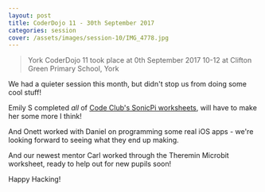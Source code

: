 ```yaml
---
layout: post
title: CoderDojo 11 - 30th September 2017
categories: session
cover: /assets/images/session-10/IMG_4778.jpg
---
```


> York CoderDojo 11 took place at 0th September 2017 10-12 at Clifton Green Primary School, York

We had a quieter session this month, but didn't stop us from doing some cool stuff!

Emily S completed *all* of [Code Club's SonicPi worksheets](https://codeclubprojects.org/en-GB/sonic-pi/), will have to make her some more I think!

And Onett worked with Daniel on programming some real iOS apps - we're looking forward to seeing what they end up making.

And our newest mentor Carl worked through the Theremin Microbit worksheet, ready to help out for new pupils soon!

Happy Hacking!
